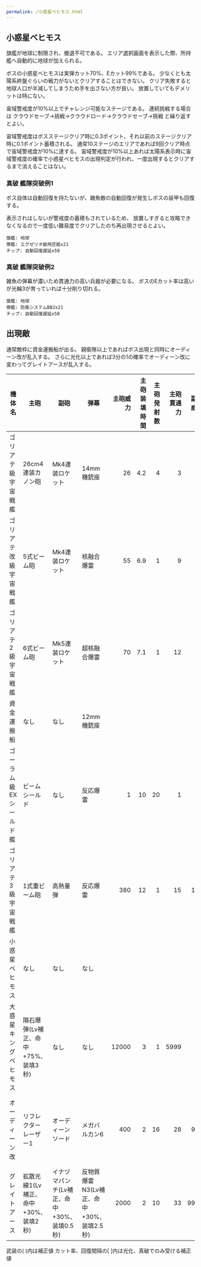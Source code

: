 ```yaml
---
permalink: /小惑星ベヒモス.html
---
```

## 小惑星ベヒモス

旗艦が地球に制限され、撤退不可である。
エリア選択画面を表示した際、所持艦へ自動的に地球が加えられる。

ボスの小惑星ベヒモスは実弾カット70%、Eカット99%である。
少なくとも太陽系終盤ぐらいの戦力がないとクリアすることはできない。
クリア失敗すると地球人口が半減してしまうため手を出さない方が良い。
放置していてもデメリットは特にない。

宙域警戒度が10%以上でチャレンジ可能なステージである。
連続挑戦する場合は クラウドセーブ→挑戦→クラウドロード→クラウドセーブ→挑戦 と繰り返すとよい。

宙域警戒度はボスステージクリア時に0.3ポイント、それ以前のステージクリア時に0.1ポイント蓄積される。
通常10ステージのエリアであれば9回クリア時点で宙域警戒度が10%に達する。
宙域警戒度が10%以上あれば太陽系表示時に宙域警戒度の確率で小惑星ベヒモスの出現判定が行われ、一度出現するとクリアするまで消えることはない。


### 真破 艦隊突破例1

ボス自体は自動回復を持たないが、雑魚敵の自動回復が発生しボスの装甲も回復する。

表示されはしないが警戒度の蓄積もされているため、
放置しすぎると攻略できなくなるので一度低い難易度でクリアしたのち再出現させるとよい。

```
旗艦: 地球
僚艦: エグゼリオ級飛空艇x21
チップ: 自動回復遅延x50
```

### 真破 艦隊突破例2

雑魚の弾幕が濃いため貫通力の高い兵器が必要になる。
ボスのEカット率は高いが光輪3が育っていれば十分削り切れる。

```
旗艦: 地球
僚艦: 防衛システムBB2x21
チップ: 自動回復遅延x50
```

## 出現敵

通常敵枠に資金運搬船が出る。
親衛隊以上であればボス出現と同時にオーディーン改が乱入する。
さらに光化以上であれば3分の1の確率でオーディーン改に変わってグレイトアースが乱入する。

<ul class="enemies-list"></ul>

| 機体名                 | 主砲                                 | 副砲                                        | 弾幕                                      | 主砲威力 | 主砲装填時間 | 主砲発射数 | 主砲貫通力 | 副砲威力 | 副砲装填時間 | 副砲発射数 | 副砲貫通力 | 弾幕威力 | 弾幕装填時間 | 弾幕発射数 | 弾幕貫通力 | 機関            | 設計図         | 実弾カット | Eカット | 爆風カット | 回避率 | 爆風回避率 | 回復間隔   |    装甲 |   速度 | 対火災力 | 対電磁力 |   資金 | 功績値 | 救出人数 | 登場ステージ      |
|------------------------|--------------------------------------|---------------------------------------------|-------------------------------------------|---------:|-------------:|-----------:|-----------:|---------:|-------------:|-----------:|-----------:|---------:|-------------:|-----------:|-----------:|-----------------|----------------|-----------:|--------:|-----------:|-------:|-----------:|------------|--------:|-------:|---------:|---------:|-------:|-------:|---------:|-------------------|
| ゴリアテ級宇宙戦艦     | 26cm4連装カノン砲                    | Mk4連装ロケット                             | 14mm機銃座                                |       26 |          4.2 |          4 |          3 |       18 |          4.2 |          4 |          1 |        4 |          0.2 |          2 |          1 | 原子炉B         | 重巡洋艦       |    0%[60%] | 0%[60%] |         0% |     0% |         0% | なし[30秒] |    1400 |   0.10 |       15 |       15 |     90 |     90 |       80 | 1                 |
| ゴリアテ改級宇宙戦艦   | 5式ビーム砲                          | Mk4連装ロケット                             | 核融合爆雷                                |       55 |          6.9 |          1 |          9 |       18 |          4.2 |          4 |          1 |       30 |            8 |          1 |          1 | 原子炉B         | 重巡洋艦       |    0%[60%] | 0%[60%] |         0% |     0% |         0% | なし[30秒] |    1600 |   0.10 |       15 |       15 |     94 |     94 |       90 | 1                 |
| ゴリアテ2級宇宙戦艦    | 6式ビーム砲                          | Mk5連装ロケット                             | 超核融合爆雷                              |       70 |          7.1 |          1 |         12 |       22 |          4.5 |          5 |          1 |       50 |          8.1 |          1 |          1 | 原子炉B         | 重巡洋艦       |    0%[60%] | 0%[60%] |         0% |     0% |         0% | なし[30秒] |    1800 |   0.10 |       15 |       15 |    104 |     94 |       95 | 1                 |
| 資金運搬船             | なし                                 | なし                                        | 12mm機銃座                                |          |              |            |            |          |              |            |            |        3 |          0.2 |          2 |          1 | 軽燃料炉F       | 試作SF-AS00    |    0%[60%] | 0%[60%] |         0% |     0% |         0% | なし[30秒] |       4 |   0.40 |       10 |       10 |   1000 |     30 |       10 | 1                 |
| ゴーラム級EXシールド艦 | ビームシールド                       | なし                                        | 反応爆雷                                  |        1 |           10 |         20 |          1 |          |              |            |            |      100 |          7.5 |          1 |          1 | 試作対消滅機関A | 重シールド艦   |    0%[60%] | 0%[60%] |         0% |     0% |         0% | なし[30秒] |    4700 |   0.20 |       60 |       60 |    190 |    190 |       60 | 1                 |
| ゴリアテ3級宇宙戦艦    | 1式重ビーム砲                        | 高熱量弾                                    | 反応爆雷                                  |      380 |           12 |          1 |         15 |      130 |           16 |          1 |          3 |      100 |          7.5 |          1 |          1 | 原子炉H         | 宇宙戦艦       |    0%[60%] | 0%[60%] |         0% |     0% |         0% | なし[30秒] |    4100 |   0.10 |       30 |       30 |    404 |    494 |      135 | 1                 |
| 小惑星ベヒモス         | なし                                 | なし                                        | なし                                      |          |              |            |            |          |              |            |            |          |              |            |            | 核融合炉A       | 地球           |        70% |     99% |         0% |     0% |         0% | なし       |  320000 |   0.10 |      100 |      100 |   3000 |   3000 |     1000 | 1ボス             |
| 大惑星キングベヒモス   | 隕石爆弾(Lv補正、命中+75%、装填3秒)  | なし                                        | なし                                      |    12000 |            3 |          1 |       5999 |          |              |            |            |          |              |            |            | 星生炉E         | 小惑星ベヒモス |        96% |     99% |        96% |     0% |         0% | なし       | 1000000 | 未調査 |   未調査 |   未調査 | 未調査 | 未調査 |   未調査 | 1裏ボス(光化以上) |
| オーディーン改         | リフレクターレーザー1                | オーディーンソード                          | メガバルカン6                             |      400 |            2 |         16 |         28 |      999 |          5.5 |          1 |         99 |        7 |          0.2 |          2 |          1 | 縮退炉B         | 特化SF-Eライト |    0%[60%] | 0%[60%] |         0% |     0% |         0% | なし[30秒] |  140000 |   4.20 |       99 |       99 |   3800 |   3800 |        1 | 1乱入(親衛隊以上) |
| グレイトアース         | 拡散光線1(Lv補正、命中+30%、装填2秒) | イナヅマパンチ(Lv補正、命中+30%、装填0.5秒) | 反物質爆雷N3(Lv補正、命中+30%、装填2.5秒) |     2000 |            2 |         10 |         33 |     9999 |          0.5 |          1 |        777 |     1000 |          2.5 |          3 |         70 | 星生炉B         | グレイトアース |      80.9% |     80% |      80.9% |    75% |        75% | 10秒       |  600000 |   3.50 |       99 |       99 |   6500 |   6500 |      990 | 1乱入(光化以上)   |

武装の( )内は補正値
カット率、回復間隔の[ ]内は光化、真破でのみ受ける補正値

